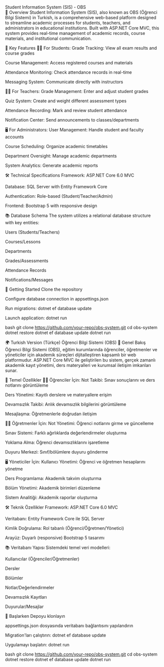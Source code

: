 Student Information System (SIS) - OBS
<br>
📝 Overview
Student Information System (SIS), also known as OBS (Öğrenci Bilgi Sistemi) in Turkish, is a comprehensive web-based platform designed to streamline academic processes for students, teachers, and administrators in educational institutions. Built with ASP.NET Core MVC, this system provides real-time management of academic records, course materials, and institutional communication.

🌟 Key Features
👨‍🎓 For Students:
Grade Tracking: View all exam results and course grades

Course Management: Access registered courses and materials

Attendance Monitoring: Check attendance records in real-time

Messaging System: Communicate directly with instructors

👨‍🏫 For Teachers:
Grade Management: Enter and adjust student grades

Quiz System: Create and weight different assessment types

Attendance Recording: Mark and review student attendance

Notification Center: Send announcements to classes/departments

🖥️ For Administrators:
User Management: Handle student and faculty accounts

Course Scheduling: Organize academic timetables

Department Oversight: Manage academic departments

System Analytics: Generate academic reports

🛠️ Technical Specifications
Framework: ASP.NET Core 6.0 MVC

Database: SQL Server with Entity Framework Core

Authentication: Role-based (Student/Teacher/Admin)

Frontend: Bootstrap 5 with responsive design


📚 Database Schema
The system utilizes a relational database structure with key entities:

Users (Students/Teachers)

Courses/Lessons

Departments

Grades/Assessments

Attendance Records

Notifications/Messages

🚀 Getting Started
Clone the repository

Configure database connection in appsettings.json

Run migrations: dotnet ef database update

Launch application: dotnet run

bash
git clone https://github.com/your-repo/obs-system.git
cd obs-system
dotnet restore
dotnet ef database update
dotnet run





🌍 Turkish Version (Türkçe)
Öğrenci Bilgi Sistemi (OBS)
📝 Genel Bakış
Öğrenci Bilgi Sistemi (OBS), eğitim kurumlarında öğrenciler, öğretmenler ve yöneticiler için akademik süreçleri dijitalleştiren kapsamlı bir web platformudur. ASP.NET Core MVC ile geliştirilen bu sistem, gerçek zamanlı akademik kayıt yönetimi, ders materyalleri ve kurumsal iletişim imkanları sunar.

🌟 Temel Özellikler
👨‍🎓 Öğrenciler İçin:
Not Takibi: Sınav sonuçlarını ve ders notlarını görüntüleme

Ders Yönetimi: Kayıtlı derslere ve materyallere erişim

Devamsızlık Takibi: Anlık devamsızlık bilgilerini görüntüleme

Mesajlaşma: Öğretmenlerle doğrudan iletişim

👨‍🏫 Öğretmenler İçin:
Not Yönetimi: Öğrenci notlarını girme ve güncelleme

Sınav Sistemi: Farklı ağırlıklarda değerlendirmeler oluşturma

Yoklama Alma: Öğrenci devamsızlıklarını işaretleme

Duyuru Merkezi: Sınıf/bölümlere duyuru gönderme

🖥️ Yöneticiler İçin:
Kullanıcı Yönetimi: Öğrenci ve öğretmen hesaplarını yönetme

Ders Programlama: Akademik takvim oluşturma

Bölüm Yönetimi: Akademik birimleri düzenleme

Sistem Analitiği: Akademik raporlar oluşturma

🛠️ Teknik Özellikler
Framework: ASP.NET Core 6.0 MVC

Veritabanı: Entity Framework Core ile SQL Server

Kimlik Doğrulama: Rol tabanlı (Öğrenci/Öğretmen/Yönetici)

Arayüz: Duyarlı (responsive) Bootstrap 5 tasarımı

📚 Veritabanı Yapısı
Sistemdeki temel veri modelleri:

Kullanıcılar (Öğrenciler/Öğretmenler)

Dersler

Bölümler

Notlar/Değerlendirmeler

Devamsızlık Kayıtları

Duyurular/Mesajlar

🚀 Başlarken
Depoyu klonlayın

appsettings.json dosyasında veritabanı bağlantısını yapılandırın

Migration'ları çalıştırın: dotnet ef database update

Uygulamayı başlatın: dotnet run

bash
git clone https://github.com/your-repo/obs-system.git
cd obs-system
dotnet restore
dotnet ef database update
dotnet run
